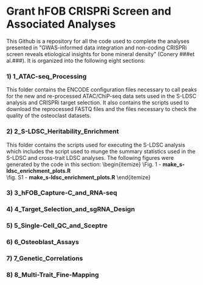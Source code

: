 # Grant hFOB CRISPRi Screen and Associated Analyses
This Github is a repository for all the code used to complete the analyses
presented in "GWAS-informed data integration and non-coding CRISPRi screen 
reveals etiological insights for bone mineral density" (Conery ###et al.###). 
It is organized into the following eight sections:

### 1) 1_ATAC-seq_Processing ###
This folder contains the ENCODE configuration files necessary to call 
peaks for the new and re-processed ATAC/ChiP-seq data sets used in the S-LDSC 
analysis and CRISPRi target selection. It also contains the scripts used 
to download the reprocessed FASTQ files and the files necessary to check the 
quality of the osteoclast datasets.

### 2) 2_S-LDSC_Heritability_Enrichment ###
This folder contains the scripts used for executing the S-LDSC analysis which
includes the script used to munge the summary statistics used in the S-LDSC
and cross-trait LDSC analyses. The following figures were generated by the 
code in this section:
\begin{itemize}
\Fig. 1 - **make_s-ldsc_enrichment_plots.R**  
\fig. S1 - **make_s-ldsc_enrichment_plots.R** 
\end{itemize}

### 3) 3_hFOB_Capture-C_and_RNA-seq ###
### 4) 4_Target_Selection_and_sgRNA_Design ###
### 5) 5_Single-Cell_QC_and_Sceptre ###
### 6) 6_Osteoblast_Assays ###
### 7) 7_Genetic_Correlations ###
### 8) 8_Multi-Trait_Fine-Mapping ###